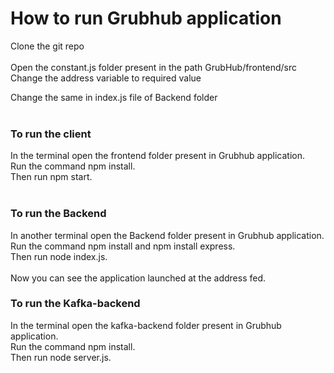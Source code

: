 
# How to run Grubhub application

Clone the git repo<br><br>
Open the constant.js folder present in the path GrubHub/frontend/src<br>
Change the address variable to required value<br>

Change the same in index.js file of Backend folder<br><br>

### To run the client
In the terminal open the frontend folder present in Grubhub application.<br>Run the command npm install.<br>Then run npm start.<br><br>

### To run the Backend
In another terminal open the Backend folder present in Grubhub application.<br> Run the command npm install and npm install express. <br>Then run node index.js.<br><br>
Now you can see the application launched at the address fed.

### To run the Kafka-backend
In the terminal open the kafka-backend folder present in Grubhub application.<br>Run the command npm install.<br>Then run node server.js.<br>
